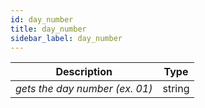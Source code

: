 ```yaml
---
id: day_number
title: day_number
sidebar_label: day_number
---
```


|          Description           |  Type  |
| :----------------------------: | :----: |
| _gets the day number (ex. 01)_ | string |